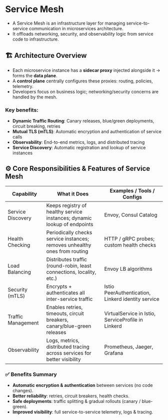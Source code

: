 # Service Mesh

- A Service Mesh is an infrastructure layer for managing service-to-service communication in microservices architecture.
- It offloads networking, security, and observability logic from service code to infrastructure.

## 🏗 Architecture Overview

- Each microservice instance has a **sidecar proxy** injected alongside it -> forms the **data plane**.  
- A **control plane** centrally configures these proxies: routing, policies, telemetry.  
- Developers focus on business logic; networking/security concerns are handled by the mesh.  

### Key benefits:
- **Dynamic Traffic Routing**: Canary releases, blue/green deployments, circuit breaking, retries
- **Mutual TLS (mTLS)**: Automatic encryption and authentication of service calls
- **Observability**: End-to-end metrics, logs, and distributed tracing
- **Service Discovery**: Automatic registration and lookup of service instances


## ⚙ Core Responsibilities & Features of Service Mesh

| Capability          | What it Does     | Examples / Tools / Configs        |
|---------------------|----------------------------------------------|--------------------------------------------------------|
| Service Discovery   | Keeps registry of healthy service instances; dynamic lookup of endpoints    | Envoy, Consul Catalog |
| Health Checking     | Periodically checks service instances; removes unhealthy ones from routing | HTTP / gRPC probes; custom health checks |
| Load Balancing      | Distributes traffic (round-robin, least connections, locality, etc.)        | Envoy LB algorithms |
| Security (mTLS)     | Encrypts + authenticates all inter-service traffic                | Istio PeerAuthentication, Linkerd identity service |
| Traffic Management  | Enables retries, timeouts, circuit breakers, canary/blue-green releases | VirtualService in Istio, ServiceProfile in Linkerd |
| Observability       | Logs, metrics, distributed tracing across services for better visibility    | Prometheus, Jaeger, Grafana |


### ✅ Benefits Summary

- **Automatic encryption & authentication** between services (no code changes).  
- **Better reliability**: retries, circuit breakers, health checks.  
- **Safe deployments**: traffic splitting & gradual rollouts (canary / blue-green).  
- **Improved visibility**: full service-to-service telemetry, logs & tracing.  
